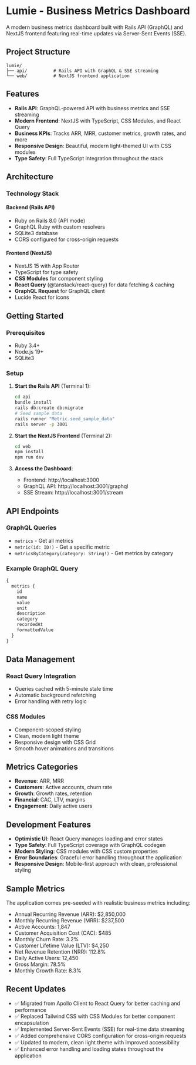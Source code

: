 # Lumie - Business Metrics Dashboard

A modern business metrics dashboard built with Rails API (GraphQL) and NextJS frontend featuring real-time updates via Server-Sent Events (SSE).

## Project Structure

```
lumie/
├── api/          # Rails API with GraphQL & SSE streaming
└── web/          # NextJS frontend application
```

## Features

- **Rails API**: GraphQL-powered API with business metrics and SSE streaming
- **Modern Frontend**: NextJS with TypeScript, CSS Modules, and React Query
- **Business KPIs**: Tracks ARR, MRR, customer metrics, growth rates, and more
- **Responsive Design**: Beautiful, modern light-themed UI with CSS modules
- **Type Safety**: Full TypeScript integration throughout the stack

## Architecture

### Technology Stack

#### Backend (Rails API)
- Ruby on Rails 8.0 (API mode)
- GraphQL Ruby with custom resolvers
- SQLite3 database
- CORS configured for cross-origin requests

#### Frontend (NextJS)
- NextJS 15 with App Router
- TypeScript for type safety
- **CSS Modules** for component styling
- **React Query** (@tanstack/react-query) for data fetching & caching
- **GraphQL Request** for GraphQL client
- Lucide React for icons

## Getting Started

### Prerequisites

- Ruby 3.4+
- Node.js 19+
- SQLite3

### Setup

1. **Start the Rails API** (Terminal 1):
   ```bash
   cd api
   bundle install
   rails db:create db:migrate
   # Seed sample data
   rails runner "Metric.seed_sample_data"
   rails server -p 3001
   ```

2. **Start the NextJS Frontend** (Terminal 2):
   ```bash
   cd web
   npm install
   npm run dev
   ```

3. **Access the Dashboard**:
   - Frontend: http://localhost:3000
   - GraphQL API: http://localhost:3001/graphql
   - SSE Stream: http://localhost:3001/stream

## API Endpoints

### GraphQL Queries

- `metrics` - Get all metrics
- `metric(id: ID!)` - Get a specific metric
- `metricsByCategory(category: String!)` - Get metrics by category

### Example GraphQL Query

```graphql
{
  metrics {
    id
    name
    value
    unit
    description
    category
    recordedAt
    formattedValue
  }
}
```

## Data Management

### React Query Integration
- Queries cached with 5-minute stale time
- Automatic background refetching
- Error handling with retry logic

### CSS Modules
- Component-scoped styling
- Clean, modern light theme
- Responsive design with CSS Grid
- Smooth hover animations and transitions

## Metrics Categories

- **Revenue**: ARR, MRR
- **Customers**: Active accounts, churn rate
- **Growth**: Growth rates, retention
- **Financial**: CAC, LTV, margins
- **Engagement**: Daily active users

## Development Features

- **Optimistic UI**: React Query manages loading and error states
- **Type Safety**: Full TypeScript coverage with GraphQL codegen
- **Modern Styling**: CSS modules with CSS custom properties
- **Error Boundaries**: Graceful error handling throughout the application
- **Responsive Design**: Mobile-first approach with clean, professional styling

## Sample Metrics

The application comes pre-seeded with realistic business metrics including:
- Annual Recurring Revenue (ARR): $2,850,000
- Monthly Recurring Revenue (MRR): $237,500
- Active Accounts: 1,847
- Customer Acquisition Cost (CAC): $485
- Monthly Churn Rate: 3.2%
- Customer Lifetime Value (LTV): $4,250
- Net Revenue Retention (NRR): 112.8%
- Daily Active Users: 12,450
- Gross Margin: 78.5%
- Monthly Growth Rate: 8.3%

## Recent Updates

- ✅ Migrated from Apollo Client to React Query for better caching and performance
- ✅ Replaced Tailwind CSS with CSS Modules for better component encapsulation
- ✅ Implemented Server-Sent Events (SSE) for real-time data streaming
- ✅ Added comprehensive CORS configuration for cross-origin requests
- ✅ Updated to modern, clean light theme with improved accessibility
- ✅ Enhanced error handling and loading states throughout the application
